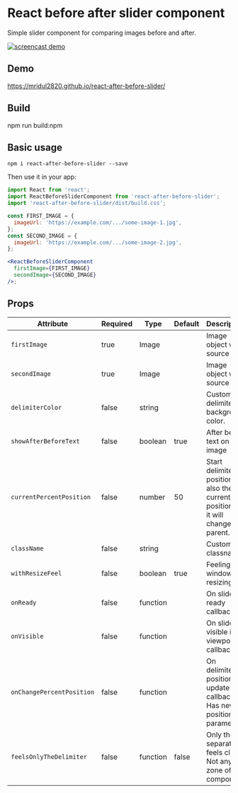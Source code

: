 # React before after slider component

Simple slider component for comparing images before and after.

[![screencast demo](./screencast.gif)](./screencast.gif)

## Demo

https://mridul2820.github.io/react-after-before-slider/

## Build

npm run build:npm

## Basic usage

```
npm i react-after-before-slider --save
```

Then use it in your app:

```jsx
import React from 'react';
import ReactBeforeSliderComponent from 'react-after-before-slider';
import 'react-after-before-slider/dist/build.css';

const FIRST_IMAGE = {
  imageUrl: 'https://example.com/.../some-image-1.jpg',
};
const SECOND_IMAGE = {
  imageUrl: 'https://example.com/.../some-image-2.jpg',
};

<ReactBeforeSliderComponent
  firstImage={FIRST_IMAGE}
  secondImage={SECOND_IMAGE}
/>;
```

## Props

| Attribute                 | Required | Type     | Default | Description                                                                          |
| ------------------------- | -------- | -------- | ------- | ------------------------------------------------------------------------------------ |
| `firstImage`              | true     | Image    |         | Image object with source url.                                                        |
| `secondImage`             | true     | Image    |         | Image object with source url.                                                        |
| `delimiterColor`          | false    | string   |         | Custom delimiter background color.                                                   |
| `showAfterBeforeText`     | false    | boolean  | true    | After before text on image                                                           |
| `currentPercentPosition`  | false    | number   | 50      | Start delimiter position. Or also the current position, if it will change in parent. |
| `className`               | false    | string   |         | Custom classname.                                                                    |
| `withResizeFeel`          | false    | boolean  | true    | Feeling to window resizing.                                                          |
| `onReady`                 | false    | function |         | On slider ready callback.                                                            |
| `onVisible`               | false    | function |         | On slider visible in viewport callback.                                              |
| `onChangePercentPosition` | false    | function |         | On delimiter position update callback. Has new position parameter.                   |
| `feelsOnlyTheDelimiter`   | false    | function | false   | Only the separator feels clicks. Not any zone of the component.                      |
